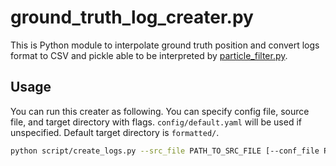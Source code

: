 # ground_truth_log_creater.py
This is Python module to interpolate ground truth position and convert logs format to CSV and pickle able to be interpreted by [particle_filter.py](https://github.com/kazumakano/particle_filter.py).

## Usage
You can run this creater as following.
You can specify config file, source file, and target directory with flags.
`config/default.yaml` will be used if unspecified.
Default target directory is `formatted/`.
```sh
python script/create_logs.py --src_file PATH_TO_SRC_FILE [--conf_file PATH_TO_CONF_FILE] [--tgt_dir PATH_TO_TGT_DIR]
```

